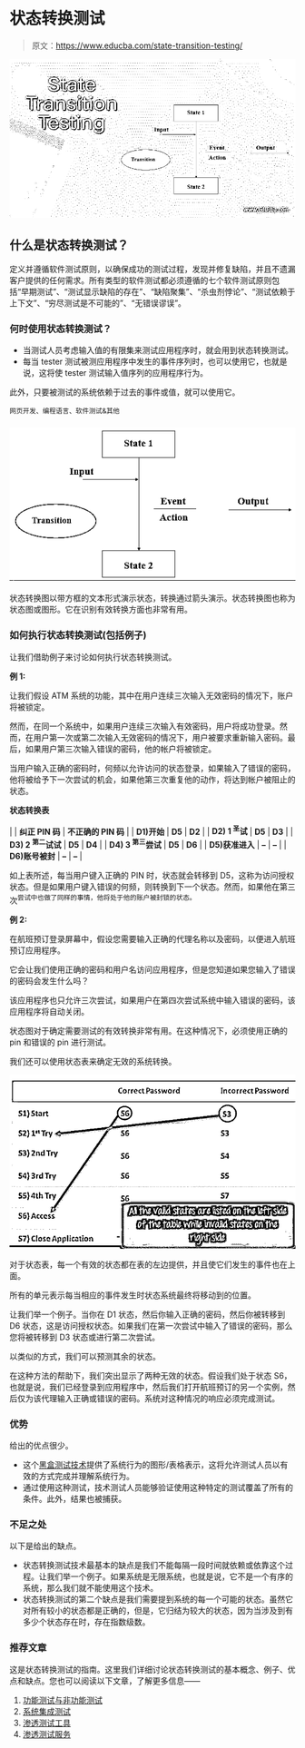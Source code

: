# 状态转换测试

> 原文：<https://www.educba.com/state-transition-testing/>

![State Transition Testing](img/4e0e408772b543c6e14b2dd30e576b53.png)



## 什么是状态转换测试？

定义并遵循软件测试原则，以确保成功的测试过程，发现并修复缺陷，并且不遗漏客户提供的任何需求。所有类型的软件测试都必须遵循的七个软件测试原则包括“早期测试”、“测试显示缺陷的存在”、“缺陷聚集”、“杀虫剂悖论”、“测试依赖于上下文”、“穷尽测试是不可能的”、“无错误谬误”。

### 何时使用状态转换测试？

*   当测试人员考虑输入值的有限集来测试应用程序时，就会用到状态转换测试。
*   每当 tester 测试被测应用程序中发生的事件序列时，也可以使用它，也就是说，这将使 tester 测试输入值序列的应用程序行为。

此外，只要被测试的系统依赖于过去的事件或值，就可以使用它。

<small>网页开发、编程语言、软件测试&其他</small>

### ![State Transition Diagram](img/d090c284d1d0af7c7d82f95543653840.png)



状态转换图以带方框的文本形式演示状态，转换通过箭头演示。状态转换图也称为状态图或图形。它在识别有效转换方面也非常有用。

### 如何执行状态转换测试(包括例子)

让我们借助例子来讨论如何执行状态转换测试。

**例 1:**

让我们假设 ATM 系统的功能，其中在用户连续三次输入无效密码的情况下，账户将被锁定。

然而，在同一个系统中，如果用户连续三次输入有效密码，用户将成功登录。然而，在用户第一次或第二次输入无效密码的情况下，用户被要求重新输入密码。最后，如果用户第三次输入错误的密码，他的帐户将被锁定。

当用户输入正确的密码时，何频以允许访问的状态登录，如果输入了错误的密码，他将被给予下一次尝试的机会，如果他第三次重复他的动作，将达到帐户被阻止的状态。

**状态转换表**

|  | **纠正 PIN 码** | **不正确的 PIN 码** |
| **D1)开始** | **D5** | **D2** |
| **D2) 1 <sup>圣</sup>试** | **D5** | **D3** |
| **D3) 2 <sup>第二</sup>试试** | **D5** | **D4** |
| **D4) 3 <sup>第三</sup>尝试** | **D5** | **D6** |
| **D5)获准进入** | **–** | **–** |
| **D6)账号被封** | **–** | **–** |

如上表所述，每当用户键入正确的 PIN 时，状态就会转移到 D5，这称为访问授权状态。但是如果用户键入错误的何频，则转换到下一个状态。然而，如果他在第三次<sup>尝试中也做了同样的事情，他将处于他的账户被封锁的状态。</sup>

**例 2:**

在航班预订登录屏幕中，假设您需要输入正确的代理名称以及密码，以便进入航班预订应用程序。

它会让我们使用正确的密码和用户名访问应用程序，但是您知道如果您输入了错误的密码会发生什么吗？

该应用程序也只允许三次尝试，如果用户在第四次尝试系统中输入错误的密码，该应用程序将自动关闭。

状态图对于确定需要测试的有效转换非常有用。在这种情况下，必须使用正确的 pin 和错误的 pin 进行测试。

我们还可以使用状态表来确定无效的系统转换。

![state transition testing](img/2ec14b57ba28cf44be748e39b63b041f.png)



对于状态表，每一个有效的状态都在表的左边提供，并且使它们发生的事件也在上面。

所有的单元表示每当相应的事件发生时状态系统最终将移动到的位置。

让我们举一个例子。当你在 D1 状态，然后你输入正确的密码，然后你被转移到 D6 状态，这是访问授权状态。如果我们在第一次尝试中输入了错误的密码，那么您将被转移到 D3 状态或进行第二次尝试。

以类似的方式，我们可以预测其余的状态。

在这种方法的帮助下，我们突出显示了两种无效的状态。假设我们处于状态 S6，也就是说，我们已经登录到应用程序中，然后我们打开航班预订的另一个实例，然后仅为该代理输入正确或错误的密码。系统对这种情况的响应必须完成测试。

### 优势

给出的优点很少。

*   这个[黑盒测试技术](https://www.educba.com/black-box-testing-techniques/)提供了系统行为的图形/表格表示，这将允许测试人员以有效的方式完成并理解系统行为。
*   通过使用这种测试，技术测试人员能够验证使用这种特定的测试覆盖了所有的条件。此外，结果也被捕获。

### 不足之处

以下是给出的缺点。

*   状态转换测试技术最基本的缺点是我们不能每隔一段时间就依赖或依靠这个过程。让我们举一个例子。如果系统是无限系统，也就是说，它不是一个有序的系统，那么我们就不能使用这个技术。
*   状态转换测试的第二个缺点是我们需要提到系统的每一个可能的状态。虽然它对所有较小的状态都是正确的，但是，它归结为较大的状态，因为当涉及到有多少个状态存在时，存在指数级数。

### 推荐文章

这是状态转换测试的指南。这里我们详细讨论状态转换测试的基本概念、例子、优点和缺点。您也可以阅读以下文章，了解更多信息——

1.  [功能测试与非功能测试](https://www.educba.com/functional-testing-vs-non-functional-testing/)
2.  [系统集成测试](https://www.educba.com/system-integration-testing/)
3.  [渗透测试工具](https://www.educba.com/penetration-testing-tools/)
4.  [渗透测试服务](https://www.educba.com/penetration-testing-services/)





